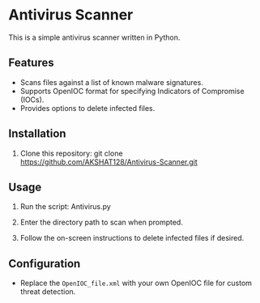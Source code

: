 # Antivirus Scanner

This is a simple antivirus scanner written in Python.

## Features

- Scans files against a list of known malware signatures.
- Supports OpenIOC format for specifying Indicators of Compromise (IOCs).
- Provides options to delete infected files.

## Installation

1. Clone this repository:
   git clone https://github.com/AKSHAT128/Antivirus-Scanner.git

## Usage

1. Run the script:
   Antivirus.py

2. Enter the directory path to scan when prompted.

3. Follow the on-screen instructions to delete infected files if desired.

## Configuration

- Replace the `OpenIOC_file.xml` with your own OpenIOC file for custom threat detection.
